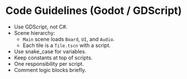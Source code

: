 # Code Guidelines (Godot / GDScript)

- Use GDScript, not C#.
- Scene hierarchy:
  - `Main` scene loads `Board`, `UI`, and `Audio`.
  - Each tile is a `Tile.tscn` with a script.
- Use snake_case for variables.
- Keep constants at top of scripts.
- One responsibility per script.
- Comment logic blocks briefly.